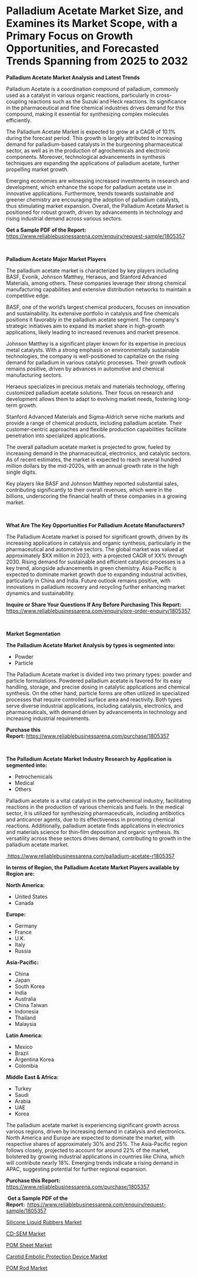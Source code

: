 <p><h1>Palladium Acetate Market Size, and Examines its Market Scope, with a Primary Focus on Growth Opportunities, and Forecasted Trends Spanning from 2025 to 2032</h1></p><p><strong>Palladium Acetate Market Analysis and Latest Trends</strong></p>
<p><p>Palladium Acetate is a coordination compound of palladium, commonly used as a catalyst in various organic reactions, particularly in cross-coupling reactions such as the Suzuki and Heck reactions. Its significance in the pharmaceutical and fine chemical industries drives demand for this compound, making it essential for synthesizing complex molecules efficiently.</p><p>The Palladium Acetate Market is expected to grow at a CAGR of 10.1% during the forecast period. This growth is largely attributed to increasing demand for palladium-based catalysts in the burgeoning pharmaceutical sector, as well as in the production of agrochemicals and electronic components. Moreover, technological advancements in synthesis techniques are expanding the applications of palladium acetate, further propelling market growth.</p><p>Emerging economies are witnessing increased investments in research and development, which enhance the scope for palladium acetate use in innovative applications. Furthermore, trends towards sustainable and greener chemistry are encouraging the adoption of palladium catalysts, thus stimulating market expansion. Overall, the Palladium Acetate Market is positioned for robust growth, driven by advancements in technology and rising industrial demand across various sectors.</p></p>
<p><strong>Get a Sample PDF of the Report:&nbsp;</strong> <a href="https://www.reliablebusinessarena.com/enquiry/request-sample/1805357?utm_campaign=2202&utm_medium=2&utm_source=Github&utm_content=ia&utm_term=30012025&utm_id=palladium-acetate">https://www.reliablebusinessarena.com/enquiry/request-sample/1805357</a></p>
<p>&nbsp;</p>
<p><strong>Palladium Acetate Major Market Players</strong></p>
<p><p>The palladium acetate market is characterized by key players including BASF, Evonik, Johnson Matthey, Heraeus, and Stanford Advanced Materials, among others. These companies leverage their strong chemical manufacturing capabilities and extensive distribution networks to maintain a competitive edge. </p><p>BASF, one of the world’s largest chemical producers, focuses on innovation and sustainability. Its extensive portfolio in catalysis and fine chemicals positions it favorably in the palladium acetate segment. The company's strategic initiatives aim to expand its market share in high-growth applications, likely leading to increased revenues and market presence.</p><p>Johnson Matthey is a significant player known for its expertise in precious metal catalysts. With a strong emphasis on environmentally sustainable technologies, the company is well-positioned to capitalize on the rising demand for palladium in various catalytic processes. Their growth outlook remains positive, driven by advances in automotive and chemical manufacturing sectors.</p><p>Heraeus specializes in precious metals and materials technology, offering customized palladium acetate solutions. Their focus on research and development allows them to adapt to evolving market needs, fostering long-term growth.</p><p>Stanford Advanced Materials and Sigma-Aldrich serve niche markets and provide a range of chemical products, including palladium acetate. Their customer-centric approaches and flexible production capabilities facilitate penetration into specialized applications.</p><p>The overall palladium acetate market is projected to grow, fueled by increasing demand in the pharmaceutical, electronics, and catalytic sectors. As of recent estimates, the market is expected to reach several hundred million dollars by the mid-2020s, with an annual growth rate in the high single digits.</p><p>Key players like BASF and Johnson Matthey reported substantial sales, contributing significantly to their overall revenues, which were in the billions, underscoring the financial health of these companies in a growing market.</p></p>
<p>&nbsp;</p>
<p><strong>What Are The Key Opportunities For Palladium Acetate Manufacturers?</strong></p>
<p><p>The Palladium Acetate market is poised for significant growth, driven by its increasing applications in catalysis and organic synthesis, particularly in the pharmaceutical and automotive sectors. The global market was valued at approximately $XX million in 2023, with a projected CAGR of XX% through 2030. Rising demand for sustainable and efficient catalytic processes is a key trend, alongside advancements in green chemistry. Asia-Pacific is expected to dominate market growth due to expanding industrial activities, particularly in China and India. Future outlook remains positive, with innovations in palladium recovery and recycling further enhancing market dynamics and sustainability.</p></p>
<p><strong>Inquire or Share Your Questions If Any Before Purchasing This Report:</strong> <a href="https://www.reliablebusinessarena.com/enquiry/pre-order-enquiry/1805357?utm_campaign=2202&utm_medium=2&utm_source=Github&utm_content=ia&utm_term=30012025&utm_id=palladium-acetate">https://www.reliablebusinessarena.com/enquiry/pre-order-enquiry/1805357</a></p>
<p>&nbsp;</p>
<p><strong>Market Segmentation</strong></p>
<p><strong>The Palladium Acetate Market Analysis by types is segmented into:</strong></p>
<p><ul><li>Powder</li><li>Particle</li></ul></p>
<p><p>The Palladium Acetate market is divided into two primary types: powder and particle formulations. Powdered palladium acetate is favored for its easy handling, storage, and precise dosing in catalytic applications and chemical synthesis. On the other hand, particle forms are often utilized in specialized processes that require controlled surface area and reactivity. Both types serve diverse industrial applications, including catalysis, electronics, and pharmaceuticals, with demand driven by advancements in technology and increasing industrial requirements.</p></p>
<p><strong>Purchase this Report:&nbsp;</strong><a href="https://www.reliablebusinessarena.com/purchase/1805357?utm_campaign=2202&utm_medium=2&utm_source=Github&utm_content=ia&utm_term=30012025&utm_id=palladium-acetate">https://www.reliablebusinessarena.com/purchase/1805357</a></p>
<p>&nbsp;</p>
<p><strong>The Palladium Acetate Market Industry Research by Application is segmented into:</strong></p>
<p><ul><li>Petrochemicals</li><li>Medical</li><li>Others</li></ul></p>
<p><p>Palladium acetate is a vital catalyst in the petrochemical industry, facilitating reactions in the production of various chemicals and fuels. In the medical sector, it is utilized for synthesizing pharmaceuticals, including antibiotics and anticancer agents, due to its effectiveness in promoting chemical reactions. Additionally, palladium acetate finds applications in electronics and materials science for thin-film deposition and organic synthesis. Its versatility across these sectors drives demand, contributing to growth in the palladium acetate market.</p></p>
<p><a href="https://www.reliablebusinessarena.com/palladium-acetate-r1805357?utm_campaign=2202&utm_medium=2&utm_source=Github&utm_content=ia&utm_term=30012025&utm_id=palladium-acetate">&nbsp;https://www.reliablebusinessarena.com/palladium-acetate-r1805357</a></p>
<p><strong>In terms of Region, the Palladium Acetate Market Players available by Region are:</strong></p>
<p>
    <p> <strong> North America: </strong>
        <ul>
            <li>United States</li>
            <li>Canada</li>
        </ul>
        </p> 
    <p> <strong> Europe: </strong>
        <ul>
            <li>Germany</li>
            <li>France</li>
            <li>U.K.</li>
            <li>Italy</li>
            <li>Russia</li>
        </ul>
        </p> 
    <p> <strong> Asia-Pacific: </strong>
        <ul>
            <li>China</li>
            <li>Japan</li>
            <li>South Korea</li>
            <li>India</li>
            <li>Australia</li>
            <li>China Taiwan</li>
            <li>Indonesia</li>
            <li>Thailand</li>
            <li>Malaysia</li>
        </ul>
        </p> 
    <p> <strong> Latin America: </strong>
        <ul>
            <li>Mexico</li>
            <li>Brazil</li>
            <li>Argentina Korea</li>
            <li>Colombia</li>
        </ul>
        </p> 
    <p> <strong> Middle East & Africa: </strong>
        <ul>
            <li>Turkey</li>
            <li>Saudi</li>
            <li>Arabia</li>
            <li>UAE</li>
            <li>Korea</li>
        </ul>
    </p>
    </p>
<p><p>The palladium acetate market is experiencing significant growth across various regions, driven by increasing demand in catalysis and electronics. North America and Europe are expected to dominate the market, with respective shares of approximately 30% and 25%. The Asia-Pacific region follows closely, projected to account for around 22% of the market, bolstered by growing industrial applications in countries like China, which will contribute nearly 18%. Emerging trends indicate a rising demand in APAC, suggesting potential for further regional expansion.</p></p>
<p><strong>Purchase this Report: </strong><a href="https://www.reliablebusinessarena.com/purchase/1805357?utm_campaign=2202&utm_medium=2&utm_source=Github&utm_content=ia&utm_term=30012025&utm_id=palladium-acetate">https://www.reliablebusinessarena.com/purchase/1805357</a></p>
<p>&nbsp;<strong>Get a Sample PDF of the Report:&nbsp;&nbsp;</strong><a href="https://www.reliablebusinessarena.com/enquiry/request-sample/1805357?utm_campaign=2202&utm_medium=2&utm_source=Github&utm_content=ia&utm_term=30012025&utm_id=palladium-acetate">https://www.reliablebusinessarena.com/enquiry/request-sample/1805357</a></p>
<p><strong></strong></p>
<p><p><a href="https://www.linkedin.com/pulse/latest-market-research-indicates-rapid-growth-silicone-zehif?utm_campaign=2202&utm_medium=2&utm_source=Github&utm_content=ia&utm_term=30012025&utm_id=palladium-acetate">Silicone Liquid Rubbers Market</a></p><p><a href="https://www.linkedin.com/pulse/global-cd-sem-market-forecast-2025-2032-sustained-41-cagr-a04te?utm_campaign=2202&utm_medium=2&utm_source=Github&utm_content=ia&utm_term=30012025&utm_id=palladium-acetate">CD-SEM Market</a></p><p><a href="https://github.com/YashRP12/Market-Research-Report-List-7/blob/main/pom-sheet-market.md?utm_campaign=2202&utm_medium=2&utm_source=Github&utm_content=ia&utm_term=30012025&utm_id=palladium-acetate">POM Sheet Market</a></p><p><a href="https://www.linkedin.com/pulse/pulse-carotid-embolic-protection-device-rhythms-change-snz8f?utm_campaign=2202&utm_medium=2&utm_source=Github&utm_content=ia&utm_term=30012025&utm_id=palladium-acetate">Carotid Embolic Protection Device Market</a></p><p><a href="https://github.com/muhjanaidu/Market-Research-Report-List-1/blob/main/pom-rod-market.md?utm_campaign=2202&utm_medium=2&utm_source=Github&utm_content=ia&utm_term=30012025&utm_id=palladium-acetate">POM Rod Market</a></p></p>